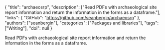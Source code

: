 {
  "title": "archaeosrp",
  "description": ["Read PDFs with archaeological site report information and return the information in the forms as a dataframe."],
  "links": {
    "GitHub": "https://github.com/seanbergin/archaeosrp"
  },
  "authors": ["seanbergin"],
  "categories": ["Packages and libraries"],
  "tags": ["Writing"],
  "doi": null
}

<!-- Generated by csv2md.R – do not edit by hand -->

Read PDFs with archaeological site report information and return the information in the forms as a dataframe.